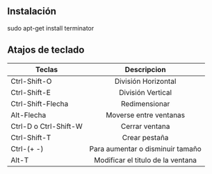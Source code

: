 ## Instalación

sudo apt-get install terminator
<br>


## Atajos de teclado

| Teclas        | Descripcion   |
| ------------- |:-------------:|
| Ctrl-Shift-O | División Horizontal |
| Ctrl-Shift-E | División Vertical |
| Ctrl-Shift-Flecha | Redimensionar |
| Alt-Flecha | Moverse entre ventanas |
| Ctrl-D o Ctrl-Shift-W | Cerrar ventana |
| Ctrl-Shift-T | Crear pestaña |
| Ctrl-(+ -) | Para aumentar o disminuir tamaño |
| Alt-T | Modificar el titulo de la ventana |

